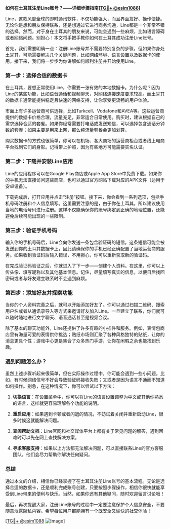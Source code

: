 **如何在土耳其注册Line账号？——详细步骤指南[[TG💪+ @esim1088](https://t.me/s/esim1088)]**

Line，这款风靡全球的即时通讯软件，不仅功能强大，而且界面友好、操作便捷。无论你是想和朋友保持联系，还是想通过它进行商务沟通，Line都是一个非常不错的选择。然而，对于身在土耳其的朋友来说，可能会遇到一些麻烦，比如语言障碍或者网络问题。别担心！本文将手把手教你如何在土耳其成功注册Line账号。

首先，我们需要明确一点：注册Line账号并不需要特别复杂的步骤，但如果你身处土耳其，可能需要解决几个关键问题，比如网络环境、语言设置以及数据卡的使用。接下来，我们将一步步为你讲解如何顺利注册并开始使用Line。

### 第一步：选择合适的数据卡

在土耳其，要想正常使用Line，你需要一张有效的本地数据卡。为什么呢？因为Line的某些功能，比如语音通话和视频聊天，对网络连接速度要求较高。而土耳其的数据卡通常能提供稳定且快速的网络支持，让你享受更流畅的用户体验。

市面上有许多运营商可供选择，比如Turkcell、Vodafone和AVEA等。这些运营商提供的数据卡价格合理，流量充足，非常适合日常使用。购买时，建议根据自己的需求选择合适的套餐。如果你经常需要打电话或发送短信，可以选择包含通话分钟数的套餐；如果主要是用来上网，那么纯流量套餐会更加划算。

购买数据卡的方式也很简单，你可以在机场、各大商场的运营商柜台或者线上电商平台找到它们的身影。记得带上护照，因为有些地方可能需要实名认证。

### 第二步：下载并安装Line应用

Line的应用程序可以在Google Play商店或Apple App Store中免费下载。如果你的手机无法直接访问这些商店，也可以通过官方网站下载对应的APK文件（适用于安卓设备）。

下载完成后，打开应用并点击“注册”按钮。接下来，你会看到一系列选项，包括手机号码注册和个人信息填写。这里需要注意的是，由于你在土耳其，所以建议使用当地的电话号码进行注册。这样不仅能确保你的账号绑定到正确的地理位置，还能避免后续可能出现的一些限制。

### 第三步：验证手机号码

输入你的手机号码后，Line会向你发送一条包含验证码的短信。这条短信可能会被发送到你的土耳其数据卡上，因此请确保你的手机已经正确配置了当地运营商的服务。如果收到验证码后输入错误，不用担心，你可以重新获取新的验证码。

在完成验证码验证之后，你就进入了下一步——创建个人资料。在这里，你可以上传头像、填写昵称以及其他基本信息。记住，尽量填写真实的信息，以便日后找回密码或者与好友建立联系时不会遇到麻烦。

### 第四步：添加好友并探索功能

当你的个人资料完善之后，就可以开始添加好友了。你可以通过扫描二维码、搜索用户名或者从通讯录导入等方式来邀请好友加入Line。一旦建立了联系，你们就可以随时随地进行文字聊天、语音通话甚至是视频会议。

除了基本的聊天功能外，Line还提供了许多有趣的小插件和服务。例如，表情包商店里有海量可爱的表情供你挑选；贴纸市场则汇聚了各种风格独特的贴纸，让你的消息更具个性；游戏中心更是集合了众多热门手游，让你在闲暇之余也能找到乐趣。

### 遇到问题怎么办？

虽然上述步骤听起来很简单，但在实际操作过程中，你可能会遇到一些小问题。比如，有时候网络信号不好会导致验证码接收失败；又或者是因为语言不通而不知道如何操作。别急，在这种情况下，你可以尝试以下方法：

1. **切换语言**：在设置菜单中，你可以将Line的语言设置调整为中文或其他你熟悉的语言，这样就更容易理解各个功能的说明。
   
2. **重启应用**：如果遇到卡顿或者闪退的情况，不妨试着关闭并重新启动Line，很多时候这就能解决问题。

3. **查阅帮助文档**：Line官网和社交媒体平台上都有关于常见问题的解答，遇到困难时可以先在网上查找解决方案。

4. **寻求客服支持**：如果以上方法都无法解决问题，可以直接联系Line的官方客服团队，他们会尽力帮助你解决任何疑问。

### 总结

通过本文的介绍，相信你已经掌握了在土耳其注册Line账号的基本流程。无论是选择合适的数据卡，还是顺利完成账号创建，只要按照步骤操作，相信你很快就能享受到Line带来的便利与快乐。当然，如果你还有其他疑问，随时欢迎留言讨论哦！

最后，再次提醒大家，注册Line账号的过程中一定要注意保护个人信息安全，不要随意泄露隐私内容。希望每位用户都能拥有一个既安全又愉快的社交体验！

[[TG💪+ @esim1088](https://t.me/s/esim1088) ![Image](https://i.postimg.cc/4NQfJmqS/Snipaste-2025-05-13-00-14-12.png)]